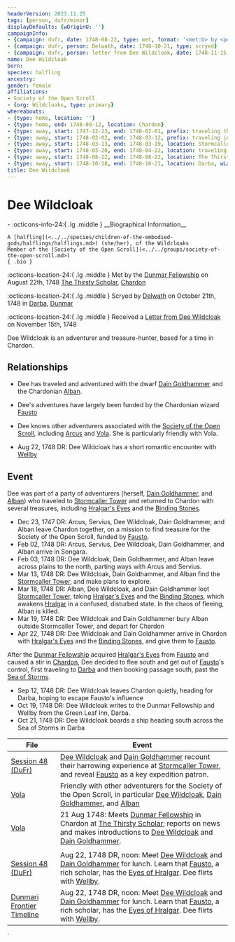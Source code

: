 ```yaml
---
headerVersion: 2023.11.25
tags: [person, dufr/minor]
displayDefaults: {wOriginU: ''}
campaignInfo:
- {campaign: dufr, date: 1748-08-22, type: met, format: '<met:U> by <person> on <target> <current:2>'}
- {campaign: dufr, person: Delwath, date: 1748-10-21, type: scryed}
- {campaign: dufr, person: letter from Dee Wildcloak, date: 1748-11-15, format: Received a <person> on <target>}
name: Dee Wildcloak
born:
species: halfling
ancestry:
gender: female
affiliations:
- Society of the Open Scroll
- {org: Wildcloaks, type: primary}
whereabouts:
- {type: home, location: ''}
- {type: home, end: 1748-09-12, location: Chardon}
- {type: away, start: 1747-12-23, end: 1748-02-01, prefix: traveling through, location: Yeraad River Basin}
- {type: away, start: 1748-02-02, end: 1748-03-12, prefix: traveling in, location: Dunmar}
- {type: away, start: 1748-03-13, end: 1748-03-19, location: Stormcaller Tower}
- {type: away, start: 1748-03-20, end: 1748-04-22, location: traveling to Chardon}
- {type: away, start: 1748-08-22, end: 1748-08-22, location: The Thirsty Scholar}
- {type: away, start: 1748-10-18, end: 1748-10-21, location: Darba, wLastKnown: ''}
title: Dee Wildcloak
---
```

# Dee Wildcloak
<div class="grid cards ext-narrow-margin ext-one-column" markdown>
- :octicons-info-24:{ .lg .middle } __Biographical Information__

    A [halfling](<../../species/children-of-the-embodied-gods/halflings/halflings.md>) (she/her), of the Wildcloaks  
    Member of the [Society of the Open Scroll](<../../groups/society-of-the-open-scroll.md>)  
    { .bio }

</div>



:octicons-location-24:{ .lg .middle } Met by the [Dunmar Fellowship](<../pcs/dunmar-fellowship/dunmar-fellowship.md>) on August 22th, 1748 [The Thirsty Scholar](<../../gazetteer/west-coast/chardonian-empire/chardon/the-thirsty-scholar.md>), [Chardon](<../../gazetteer/west-coast/chardonian-empire/chardon/chardon.md>)  



:octicons-location-24:{ .lg .middle } Scryed by [Delwath](<../pcs/dunmar-fellowship/delwath.md>) on October 21th, 1748 in [Darba](<../../gazetteer/greater-dunmar/realms/dunmar/coastal-dunmar/darba/darba.md>), [Dunmar](<../../gazetteer/greater-dunmar/realms/dunmar/dunmar.md>)  



:octicons-location-24:{ .lg .middle } Received a [Letter from Dee WIldcloak](<../../campaigns/dunmari-frontier/letters-and-notes/letter-from-dee-wildcloak.md>) on November 15th, 1748  


Dee Wildcloak is an adventurer and treasure-hunter, based for a time in Chardon. 
## Relationships
- Dee has traveled and adventured with the dwarf [Dain Goldhammer](<../dwarves/dain-goldhammer.md>) and the Chardonian [Alban](<../chardonians/alban.md>). 
- Dee's adventures have largely been funded by the Chardonian wizard [Fausto](<../chardonians/fausto.md>)
- Dee knows other adventurers associated with the [Society of the Open Scroll](<../../groups/society-of-the-open-scroll.md>), including [Arcus](<../chardonians/arcus.md>) and  [Vola](<../chardonians/vola.md>). She is particularly friendly with Vola. 

- Aug 22, 1748 DR: Dee Wildcloak has a short romantic encounter with [Wellby](<../pcs/dunmar-fellowship/wellby.md>)






## Event
Dee was part of a party of adventurers (herself, [Dain Goldhammer](<../dwarves/dain-goldhammer.md>), and [Alban](<../chardonians/alban.md>)) who traveled to [Stormcaller Tower](<../../gazetteer/greater-dunmar/dunmari-basin/stormcaller-tower.md>) and returned to Chardon with several treasures, including [Hralgar's Eyes](<../../campaigns/dunmari-frontier/treasure/treasure-from-stormcaller-tower/hralgar-s-eyes.md>) and the [Binding Stones](<../../campaigns/dunmari-frontier/treasure/treasure-from-stormcaller-tower/binding-stones.md>). 

- Dec 23, 1747 DR: Arcus, Servius, Dee Wildcloak, Dain Goldhammer, and Alban leave Chardon together, on a mission to find treasure for the Society of the Open Scroll, funded by [Fausto](<../chardonians/fausto.md>).
- Feb 02, 1748 DR: Arcus, Servius, Dee Wildcloak, Dain Goldhammer, and Alban arrive in Songara.
- Feb 03, 1748 DR: Dee Wildcloak, Dain Goldhammer, and Alban leave across plains to the north, parting ways with Arcus and Servius. 
- Mar 13, 1748 DR: Dee Wildcloak, Dain Goldhammer, and Alban find the [Stormcaller Tower](<../../gazetteer/greater-dunmar/dunmari-basin/stormcaller-tower.md>), and make plans to explore. 
- Mar 18, 1748 DR: Alban, Dee Wildcloak, and Dain Goldhammer loot [Stormcaller Tower](<../../gazetteer/greater-dunmar/dunmari-basin/stormcaller-tower.md>), taking [Hralgar's Eyes](<../../campaigns/dunmari-frontier/treasure/treasure-from-stormcaller-tower/hralgar-s-eyes.md>) and the [Binding Stones](<../../campaigns/dunmari-frontier/treasure/treasure-from-stormcaller-tower/binding-stones.md>), which awakens [Hralgar](<../giants/hralgar.md>) in a confused, disturbed state. In the chaos of fleeing, Alban is killed.
- Mar 19, 1748 DR: Dee Wildcloak and Dain Goldhammer bury Alban outside Stormcaller Tower, and depart for Chardon
- Apr 22, 1748 DR: Dee Wildcloak and Dain Goldhammer arrive in Chardon with [Hralgar's Eyes](<../../campaigns/dunmari-frontier/treasure/treasure-from-stormcaller-tower/hralgar-s-eyes.md>) and the [Binding Stones](<../../campaigns/dunmari-frontier/treasure/treasure-from-stormcaller-tower/binding-stones.md>), and give them to [Fausto](<../chardonians/fausto.md>). 

After the [Dunmar Fellowship](<../pcs/dunmar-fellowship/dunmar-fellowship.md>) acquired [Hralgar's Eyes](<../../campaigns/dunmari-frontier/treasure/treasure-from-stormcaller-tower/hralgar-s-eyes.md>) from [Fausto](<../chardonians/fausto.md>) and caused a stir in [Chardon](<../../gazetteer/west-coast/chardonian-empire/chardon/chardon.md>), Dee decided to flee south and get out of [Fausto](<../chardonians/fausto.md>)'s control, first traveling to [Darba](<../../gazetteer/greater-dunmar/realms/dunmar/coastal-dunmar/darba/darba.md>) and then booking passage south, past the [Sea of Storms](<../../gazetteer/greater-dunmar/sea-of-storms.md>). 

- Sep 12, 1748 DR: Dee Wildcloak leaves Chardon quietly, heading for Darba, hoping to escape Fausto's influence
- Oct 19, 1748 DR: Dee Wildcloak writes to the Dunmar Fellowship and Wellby from the Green Leaf Inn, Darba. 
- Oct 21, 1748 DR: Dee Wildcloak boards a ship heading south across the Sea of Storms in Darba

| File                                                                                   | Event                                                                                                                                                                                              |
| -------------------------------------------------------------------------------------- | -------------------------------------------------------------------------------------------------------------------------------------------------------------------------------------------------- |
| [Session 48 (DuFr)](<../../campaigns/dunmari-frontier/session-notes/session-48-dufr.md>)   | [Dee Wildcloak](<./dee-wildcloak.md>) and [Dain Goldhammer](<../dwarves/dain-goldhammer.md>) recount their harrowing experience at [Stormcaller Tower](<../../gazetteer/greater-dunmar/dunmari-basin/stormcaller-tower.md>), and reveal [Fausto](<../chardonians/fausto.md>) as a key expedition patron.                                           |
| [Vola](<../chardonians/vola.md>)                                                   | Friendly with other adventurers for the Society of the Open Scroll, in particular [Dee Wildcloak](<./dee-wildcloak.md>), [Dain Goldhammer](<../dwarves/dain-goldhammer.md>), and [Alban](<../chardonians/alban.md>)                                                            |
| [Vola](<../chardonians/vola.md>)                                                   | 21 Aug 1748: Meets [Dunmar Fellowship](<../pcs/dunmar-fellowship/dunmar-fellowship.md>) in Chardon at [The Thirsty Scholar](<../../gazetteer/west-coast/chardonian-empire/chardon/the-thirsty-scholar.md>); reports on news and makes introductions to [Dee Wildcloak](<./dee-wildcloak.md>) and [Dain Goldhammer](<../dwarves/dain-goldhammer.md>).
                |
| [Session 48 (DuFr)](<../../campaigns/dunmari-frontier/session-notes/session-48-dufr.md>)   | Aug 22, 1748 DR, noon: Meet [Dee Wildcloak](<./dee-wildcloak.md>) and [Dain Goldhammer](<../dwarves/dain-goldhammer.md>) for lunch. Learn that [Fausto](<../chardonians/fausto.md>), a rich scholar, has the [Eyes of Hralgar](<../../campaigns/dunmari-frontier/treasure/treasure-from-stormcaller-tower/hralgar-s-eyes.md>). Dee flirts with [Wellby](<../pcs/dunmar-fellowship/wellby.md>). |
| [Dunmari Frontier Timeline](<../../campaigns/dunmari-frontier/dunmari-frontier-timeline.md>) | Aug 22, 1748 DR, noon: Meet [Dee Wildcloak](<./dee-wildcloak.md>) and [Dain Goldhammer](<../dwarves/dain-goldhammer.md>) for lunch. Learn that [Fausto](<../chardonians/fausto.md>), a rich scholar, has the [Eyes of Hralgar](<../../campaigns/dunmari-frontier/treasure/treasure-from-stormcaller-tower/hralgar-s-eyes.md>). Dee flirts with [Wellby](<../pcs/dunmar-fellowship/wellby.md>). |
`
